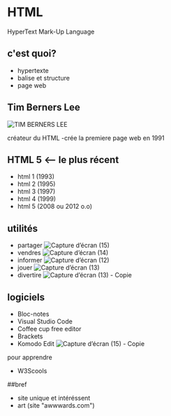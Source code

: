 # HTML
HyperText Mark-Up Language
## c'est quoi?

- hypertexte
- balise et structure
- page web
## Tim Berners Lee 
![TIM BERNERS LEE](https://user-images.githubusercontent.com/93718161/145140096-ac2d0e65-eac7-4e10-bbb8-39870504ff00.jpg)

créateur du HTML
-crée la premiere page web en 1991

## HTML 5 <-- le plus récent

- html 1 (1993)
- html 2 (1995)
- html 3 (1997)
- html 4 (1999)
- html 5 (2008 ou 2012 o.o)

## utilités
- partager 
![Capture d’écran (15)](https://user-images.githubusercontent.com/93718161/145145801-b5be1072-f1d6-47de-a660-c01e37021396.png)
- vendres
![Capture d’écran (14)](https://user-images.githubusercontent.com/93718161/145145820-1030a047-155a-4dea-8929-9cb681926078.png)
- informer
![Capture d’écran (12)](https://user-images.githubusercontent.com/93718161/145145839-d0e2583c-e1de-4b4f-82cf-ef84e2932e66.png)
- jouer
![Capture d’écran (13)](https://user-images.githubusercontent.com/93718161/145145920-6f7db629-7a15-4036-88b5-6d39a58b8c73.png)
- divertire
![Capture d’écran (13) - Copie](https://user-images.githubusercontent.com/93718161/145145949-8720a201-64e6-40b8-a667-4510f7f3cfca.png)

## logiciels
- Bloc-notes
- Visual Studio Code
- Coffee cup free editor
- Brackets
- Komodo Edit
![Capture d’écran (15) - Copie](https://user-images.githubusercontent.com/93718161/145149016-a824b473-6a25-4a40-be98-209173c3767b.png)
 
 pour apprendre
- W3Scools


##bref
- site unique et intéréssent
- art (site "awwwards.com")






